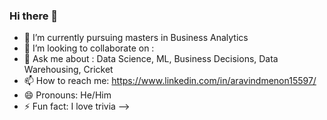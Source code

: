 ### Hi there 👋


- 🔭 I’m currently pursuing masters in Business Analytics 
- 👯 I’m looking to collaborate on : 
- 💬 Ask me about : Data Science, ML, Business Decisions, Data Warehousing, Cricket
- 📫 How to reach me: https://www.linkedin.com/in/aravindmenon15597/
- 😄 Pronouns: He/Him
- ⚡ Fun fact: I love trivia
-->
